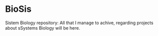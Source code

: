 # BioSis
Sistem Biology repository: All that I manage to achive, regarding projects about sSystems Biology will be here.
